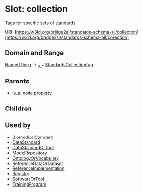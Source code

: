 
# Slot: collection


Tags for specific sets of standards.

URI: [https://w3id.org/bridge2ai/standards-schema-all/collection](https://w3id.org/bridge2ai/standards-schema-all/collection)


## Domain and Range

[NamedThing](NamedThing.md) &#8594;  <sub>0..\*</sub> [StandardsCollectionTag](StandardsCollectionTag.md)

## Parents

 *  is_a: [node property](node_property.md)

## Children


## Used by

 * [BiomedicalStandard](BiomedicalStandard.md)
 * [DataStandard](DataStandard.md)
 * [DataStandardOrTool](DataStandardOrTool.md)
 * [ModelRepository](ModelRepository.md)
 * [OntologyOrVocabulary](OntologyOrVocabulary.md)
 * [ReferenceDataOrDataset](ReferenceDataOrDataset.md)
 * [ReferenceImplementation](ReferenceImplementation.md)
 * [Registry](Registry.md)
 * [SoftwareOrTool](SoftwareOrTool.md)
 * [TrainingProgram](TrainingProgram.md)
